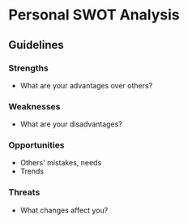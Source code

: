 # Personal SWOT Analysis

## Guidelines

### Strengths

- What are your advantages over others?

### Weaknesses

- What are your disadvantages?

### Opportunities

- Others' mistakes, needs
- Trends

### Threats

- What changes affect you?
